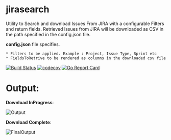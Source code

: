 # jirasearch
Utility to Search and download Issues From JIRA with a configurable Filters and return fields. Retrieved Issues from JIRA will be downloaded as CSV in the path specified in the config.json file.

**config.json** file specifies.

    * Filters to be applied. Example : Project, Issue Type, Sprint etc
    * FieldsToRetrive to be rendered as columns in the downloaded csv file

    

[![Build Status](https://travis-ci.org/KrishKayc/jirasearch.svg?branch=master)](https://travis-ci.org/KrishKayc/jirasearch)  [![codecov](https://codecov.io/gh/KrishKayc/jirasearch/branch/master/graph/badge.svg)](https://codecov.io/gh/KrishKayc/jirasearch)      [![Go Report Card](https://goreportcard.com/badge/github.com/KrishKayc/jirasearch)](https://goreportcard.com/report/github.com/KrishKayc/jirasearch)

# Output:
**Download InProgress**:

![Output](https://github.com/KrishKayc/jirasearch/blob/master/output_screenshots/jirasearch_output.jpg?raw=true)

**Download Complete**:

![FinalOutput](https://github.com/KrishKayc/jirasearch/blob/master/output_screenshots/jirasearch_finaloutput.jpg?raw=true)

